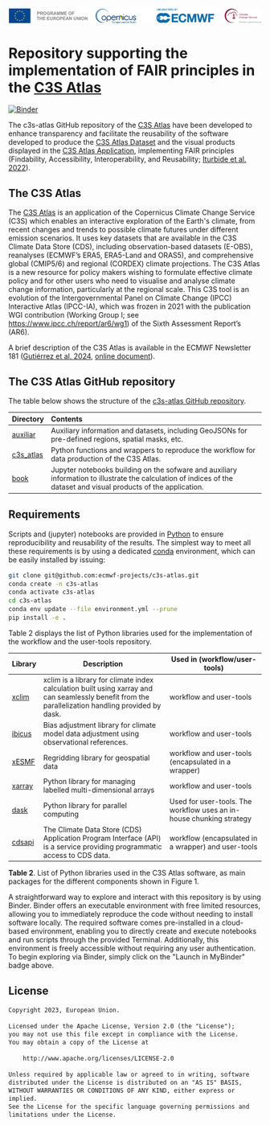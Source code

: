 ![logo](./book/figures/LogoLine_horizon_C3S.png)

# Repository supporting the implementation of FAIR principles in the [C3S Atlas](https://atlas.climate.copernicus.eu/atlas)

[![Binder](https://mybinder.org/badge_logo.svg)](https://mybinder.org/v2/gh/ecmwf-projects/c3s-atlas/tree/main/HEAD?urlpath=%2Fdoc%2Ftree%2Fhttps%3A%2F%2Fgithub.com%2Fecmwf-projects%2Fc3s-atlas%2Fblob%2Fmain%2Fbook%2Ftx35.ipynb)

The c3s-atlas GitHub repository of the [C3S Atlas](https://atlas.climate.copernicus.eu/atlas) have been developed to enhance transparency and facilitate the reusability of the software developed to produce the [C3S Atlas Dataset](https://doi.org/10.24381/cds.h35hb680) and the visual products displayed in the [C3S Atlas Application](https://atlas.climate.copernicus.eu), implementing FAIR principles (Findability, Accessibility, Interoperability, and Reusability; [Iturbide et al. 2022](https://doi.org/10.5194/essd-12-2959-2020)).

## The C3S Atlas

The [C3S Atlas](http://atlas.climate.copernicus.eu) is an application of the  Copernicus Climate Change Service (C3S) which enables an interactive exploration of the Earth's climate, from recent changes and trends to possible climate futures under different emission scenarios. It uses key datasets that are available in the C3S Climate Data Store (CDS), including observation-based datasets (E-OBS), reanalyses (ECMWF’s ERA5, ERA5-Land and ORAS5), and comprehensive global (CMIP5/6) and regional (CORDEX) climate projections. The C3S Atlas is a new resource for policy makers wishing to formulate effective climate policy and for other users who need to visualise and analyse climate change information, particularly at the regional scale. This C3S tool is an evolution of the Intergovernmental Panel on Climate Change (IPCC) Interactive Atlas (IPCC-IA), which was frozen in 2021 with the publication WGI contribution (Working Group I; see https://www.ipcc.ch/report/ar6/wg1) of the Sixth Assessment Report’s (AR6).

A brief description of the C3S Atlas is available in the ECMWF Newsletter 181 ([Gutiérrez et al. 2024](https://doi.org/10.21957/ah52ufc369), [online document](https://www.ecmwf.int/en/newsletter/181/earth-system-science/copernicus-interactive-climate-atlas-tool-explore-regional)).


## The C3S Atlas GitHub repository

The table below shows the structure of the [c3s-atlas GitHub repository](https://github.com/ecmwf-projects/c3s-atlas).

| Directory | Contents |
| :-------- | :------- |
|  [auxiliar](https://github.com/ecmwf-projects/c3s-atlas/tree/main/auxiliar) | Auxiliary information and datasets, including GeoJSONs for pre-defined regions, spatial masks, etc.
|  [c3s_atlas](https://github.com/ecmwf-projects/c3s-atlas/tree/main/c3s_atlas) | Python functions and wrappers to reproduce the workflow for data production of the C3S Atlas.
|  [book](https://github.com/ecmwf-projects/c3s-atlas/tree/main/book) | Jupyter notebooks building on the sofware and auxiliary information to illustrate the calculation of indices of the dataset and visual products of the application.


## Requirements

Scripts and (jupyter) notebooks are provided in [Python](https://www.python.org/) to ensure reproducibility and reusability of the results. The simplest way to meet all these requirements is by using a dedicated [conda](https://docs.conda.io) environment, which can be easily installed by issuing:

```sh
git clone git@github.com:ecmwf-projects/c3s-atlas.git
conda create -n c3s-atlas
conda activate c3s-atlas
cd c3s-atlas
conda env update --file environment.yml --prune
pip install -e .
```

Table 2 displays the list of Python libraries used for the implementation of the workflow and the user-tools repository.

| Library  | Description | Used in (workflow/user-tools) |
|----------|-------------|-------------------------------|
| [xclim](https://xclim.readthedocs.io/en/stable/) | xclim is a library for climate index calculation built using xarray and can seamlessly benefit from the parallelization handling provided by dask. | workflow and user-tools 
| [ibicus](https://ibicus.readthedocs.io/en/latest/index.html) | Bias adjustment library for climate model data adjustment using observational references. | workflow and user-tools |
| [xESMF](https://xesmf.readthedocs.io/en/stable/) | Regridding library for geospatial data | workflow and user-tools (encapsulated in a wrapper) |
| [xarray](https://docs.xarray.dev/en/stable/) | Python library for managing labelled multi-dimensional arrays | workflow and user-tools |
| [dask](https://examples.dask.org/xarray.html) | Python library for parallel computing | Used for user-tools. The workflow uses an in-house chunking strategy |
| [cdsapi](https://cds.climate.copernicus.eu/api-how-to) | The Climate Data Store (CDS) Application Program Interface (API) is a service providing programmatic access to CDS data. | workflow (encapsulated in a wrapper) and user-tools |

**Table 2**. List of Python libraries used in the C3S Atlas software, as main packages for the different components shown in Figure 1.

A straightforward way to explore and interact with this repository is by using Binder. Binder offers an executable environment with free limited resources, allowing you to immediately reproduce the code without needing to install software locally. The required software comes pre-installed in a cloud-based environment, enabling you to directly create and execute notebooks and run scripts through the provided Terminal. Additionally, this environment is freely accessible without requiring any user authentication. To begin exploring via Binder, simply click on the "Launch in MyBinder" badge above. 

## License

```
Copyright 2023, European Union.

Licensed under the Apache License, Version 2.0 (the "License");
you may not use this file except in compliance with the License.
You may obtain a copy of the License at

    http://www.apache.org/licenses/LICENSE-2.0

Unless required by applicable law or agreed to in writing, software
distributed under the License is distributed on an "AS IS" BASIS,
WITHOUT WARRANTIES OR CONDITIONS OF ANY KIND, either express or implied.
See the License for the specific language governing permissions and
limitations under the License.
```

